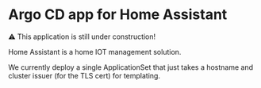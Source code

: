 # Argo CD app for Home Assistant

⚠️ This application is still under construction!

Home Assistant is a home IOT management solution.

We currently deploy a single ApplicationSet that just takes a hostname and cluster issuer (for the TLS cert) for templating.
